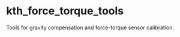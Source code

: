 kth_force_torque_tools
======================

Tools for gravity compensation and force-torque sensor calibration.
